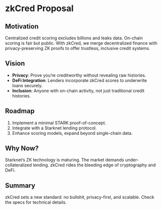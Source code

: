 # zkCred Proposal

## Motivation
Centralized credit scoring excludes billions and leaks data. On-chain scoring is fair but public. With zkCred, we merge decentralized finance with privacy-preserving ZK proofs to offer trustless, inclusive credit systems.

## Vision
- **Privacy**: Prove you’re creditworthy without revealing raw histories.
- **DeFi Integration**: Lenders incorporate zkCred scores to underwrite loans securely.
- **Inclusion**: Anyone with on-chain activity, not just traditional credit histories.

## Roadmap
1. Implement a minimal STARK proof-of-concept.
2. Integrate with a Starknet lending protocol.
3. Enhance scoring models, expand beyond single-chain data.

## Why Now?
Starknet’s ZK technology is maturing. The market demands under-collateralized lending. zkCred rides the bleeding edge of cryptography and DeFi.

## Summary
zkCred sets a new standard: no bullshit, privacy-first, and scalable. Check the specs for technical details.